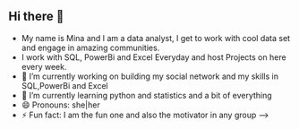 ## Hi there 👋



- My name is Mina and I am a data analyst, I get to work with cool data set and engage in amazing communities.
- I work with SQL, PowerBi and Excel Everyday and host Projects on here every week.
- 🔭 I’m currently working on building my social network and my skills in SQL,PowerBi and Excel
- 🌱 I’m currently learning python and statistics and a bit of everything
- 😄 Pronouns: she|her 
- ⚡ Fun fact: I am the fun one and also the motivator in any group
-->

